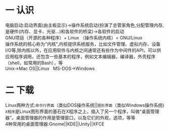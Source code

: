 一 认识
=====
电脑启动:启动界面(由主板显示)->操作系统启动(扮演了总管家角色,分配管理内存,是硬件(内存、显卡、光驱...)和各软件的桥梁)->各软件的启动<br>
GNU项目（开源的各种程序）+ Linux （操作系统内核）= GNU/Linux  <br> 
操作系统的核心称为"内核",内核提供系统服务，比如文件管理、虚拟内存、设备I/O等,除内核以外，在应用软件与内核之间通常还有些作为中间件的API，可以供应用程序调用，还包含一些基本的程序，例如文本编辑器，编译器，外壳程序（shell，如常用的Bash），等<br>
Unix->Mac OS||Linux    MS-DOS->Windows<br>

二 下载
====
Linux两种方式:`命令行界面`（类似DOS操作系统||`图形界面`（类似Windows操作系统) `X程序`是Linux图形界面的基石在X程序之上，插入了另一个程序，叫做“桌面管理器”。桌面管理器的作用是管理窗口，以及它们的外观，选项，等等<br>
4种常用的桌面管理器:Gnome||KDE||Unity||XFCE
